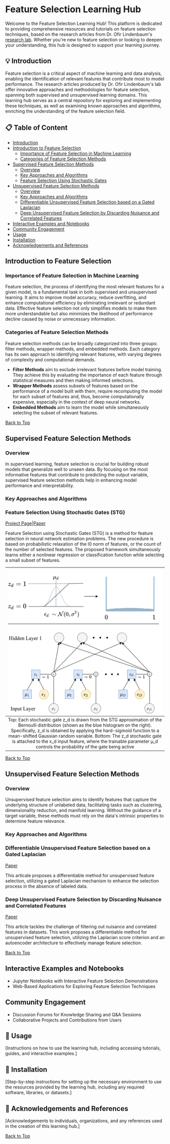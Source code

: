 # Feature Selection Learning Hub

Welcome to the Feature Selection Learning Hub! This platform is dedicated to providing comprehensive resources and tutorials on feature selection techniques, based on the research articles from Dr. Ofir Lindenbaum's [research lab](https://www.eng.biu.ac.il/lindeno/). Whether you're new to feature selection or looking to deepen your understanding, this hub is designed to support your learning journey.

## :bulb: Introduction

Feature selection is a critical aspect of machine learning and data analysis, enabling the identification of relevant features that contribute most to model performance. The research articles produced by Dr. Ofir Lindenbaum's lab offer innovative approaches and methodologies for feature selection, spanning both supervised and unsupervised learning domains. This learning hub serves as a central repository for exploring and implementing these techniques, as well as examining known approaches and algorithms, enriching the understanding of the feature selection field.

## :clipboard: Table of Content

- [Introduction](#bulb-introduction)
- [Introduction to Feature Selection](#introduction-to-feature-selection)
  - [Importance of Feature Selection in Machine Learning](#importance-of-feature-selection-in-machine-learning)
  - [Categories of Feature Selection Methods](#categories-of-feature-selection-methods)
- [Supervised Feature Selection Methods](#supervised-feature-selection-methods)
  - [Overview](#overview)
  - [Key Approaches and Algorithms](#key-approaches-and-algorithms)
  - [Feature Selection Using Stochastic Gates](#feature-selection-using-stochastic-gates-stg)
- [Unsupervised Feature Selection Methods](#unsupervised-feature-selection-methods)
  - [Overview](#overview-1)
  - [Key Approaches and Algorithms](#key-approaches-and-algorithms-1)
  - [Differentiable Unsupervised Feature Selection based on a Gated Laplacian](#differentiable-unsupervised-feature-selection-based-on-a-gated-laplacian)
  - [Deep Unsupervised Feature Selection by Discarding Nuisance and Correlated Features](#deep-unsupervised-feature-selection-by-discarding-nuisance-and-correlated-features)
- [Interactive Examples and Notebooks](#interactive-examples-and-notebooks)
- [Community Engagement](#community-engagement)
- [Usage](#hammer-usage)
- [Installation](#electric_plug-installation)
- [Acknowledgements and References](#mag_right-acknowledgements-and-references)

## Introduction to Feature Selection

### Importance of Feature Selection in Machine Learning
                                                                                                                                                                                
Feature selection, the process of identifying the most relevant features for a given model, is
a fundamental task in both supervised and unsupervised learning. It aims to improve model
accuracy, reduce overfitting, and enhance computational efficiency by eliminating irrelevant
or redundant data. Effective feature selection not only simplifies models to make them more
understandable but also minimizes the likelihood of performance decline caused by noise or
unnecessary information.




### Categories of Feature Selection Methods

Feature selection methods can be broadly categorized into three groups: filter methods,
wrapper methods, and embedded methods. Each category has its own approach to
identifying relevant features, with varying degrees of complexity and computational
demands.
- **Filter Methods** aim to exclude irrelevant features before model training. They achieve
this by evaluating the importance of each feature through statistical measures and
then making informed selections.
- **Wrapper Methods** assess subsets of features based on the performance of a model
built with them, require recomputing the model for each subset of features and, thus,
become computationally expensive, especially in the context of deep neural networks.
- **Embedded Methods** aim to learn the model while simultaneously selecting the subset
of relevant features.

[Back to Top](#clipboard-table-of-content)

## Supervised Feature Selection Methods                                                                                                                        
### Overview

In supervised learning, feature selection is crucial for building robust models that generalize
well to unseen data. By focusing on the most informative features that contribute to
predicting the output variable, supervised feature selection methods help in enhancing model
performance and interpretability. 

### Key Approaches and Algorithms
### Feature Selection Using Stochastic Gates (STG)
[Project Page](https://runopti.github.io/stg/)|[Paper](https://proceedings.icml.cc/static/paper_files/icml/2020/5085-Paper.pdf)

Feature Selection using Stochastic Gates (STG) is a method for feature selection in neural network estimation problems. 
The new procedure is based on probabilistic relaxation of
the l0 norm of features, or the count of the number of selected features.
The proposed framework simultaneously learns either a nonlinear regression or classification function while selecting a small subset of features.

|![stg_image](stg_figure1_left.png)|
|:--:|
|Top: Each stochastic gate z_d is drawn from the STG approximation of the Bernoulli distribution (shown as the blue histogram on the right). Specifically, z_d is obtained by applying the hard-sigmoid function to a mean-shifted Gaussian random variable. Bottom: The z_d stochastic gate is attached to the x_d input feature, where the trainable parameter µ_d controls the probability of the gate being active|

[Back to Top](#clipboard-table-of-content)

## Unsupervised Feature Selection Methods

### Overview

Unsupervised feature selection aims to identify features that capture the underlying structure
of unlabeled data, facilitating tasks such as clustering, dimensionality reduction, and manifold
learning. Without the guidance of a target variable, these methods must rely on the data's
intrinsic properties to determine feature relevance.

### Key Approaches and Algorithms
### Differentiable Unsupervised Feature Selection based on a Gated Laplacian
[Paper](https://arxiv.org/pdf/2007.04728.pdf)

This articale proposes a differentiable method for unsupervised feature selection, utilizing a gated
Laplacian mechanism to enhance the selection process in the absence of labeled data.

### Deep Unsupervised Feature Selection by Discarding Nuisance and Correlated Features
[Paper](https://arxiv.org/abs/2110.05306)

This article tackles the challenge of filtering out nuisance and correlated features in datasets. This work
proposes a differentiable method for unsupervised feature selection, utilizing the Laplacian
score criterion and an autoencoder architecture to effectively manage feature selection.

[Back to Top](#clipboard-table-of-content)

## Interactive Examples and Notebooks

- Jupyter Notebooks with Interactive Feature Selection Demonstrations
- Web-Based Applications for Exploring Feature Selection Techniques

## Community Engagement

- Discussion Forums for Knowledge Sharing and Q&A Sessions
- Collaborative Projects and Contributions from Users

## :hammer: Usage

[Instructions on how to use the learning hub, including accessing tutorials, guides, and interactive examples.]

## :electric_plug: Installation

[Step-by-step instructions for setting up the necessary environment to use the resources provided by the learning hub, including any required software, libraries, or datasets.]

## :mag_right: Acknowledgements and References

[Acknowledgements to individuals, organizations, and any references used in the creation of this learning hub.]

[Back to Top](#clipboard-table-of-content)
